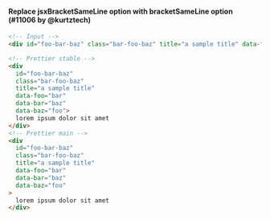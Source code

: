 #### Replace jsxBracketSameLine option with bracketSameLine option (#11006 by @kurtztech)

<!-- deprecate the jsxBracketSameLine option in favour of an bracketSameLine option that will work for -->
<!-- HTML, Angular, Vue, JSX  -->

<!-- prettier-ignore -->
```html
<!-- Input -->
<div id="foo-bar-baz" class="bar-foo-baz" title="a sample title" data-foo="bar" data-bar="baz" data-baz="foo">lorem ipsum dolor sit amet</div>

<!-- Prettier stable -->
<div
  id="foo-bar-baz"
  class="bar-foo-baz"
  title="a sample title"
  data-foo="bar"
  data-bar="baz"
  data-baz="foo">
  lorem ipsum dolor sit amet
</div>
<!-- Prettier main -->
<div
  id="foo-bar-baz"
  class="bar-foo-baz"
  title="a sample title"
  data-foo="bar"
  data-bar="baz"
  data-baz="foo"
>
  lorem ipsum dolor sit amet
</div>
```
